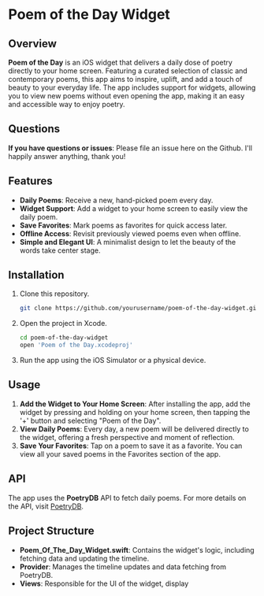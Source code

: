 # Poem of the Day Widget

## Overview

**Poem of the Day** is an iOS widget that delivers a daily dose of poetry directly to your home screen. Featuring a curated selection of classic and contemporary poems, this app aims to inspire, uplift, and add a touch of beauty to your everyday life. The app includes support for widgets, allowing you to view new poems without even opening the app, making it an easy and accessible way to enjoy poetry.

## Questions

**If you have questions or issues**: Please file an issue here on the Github. I'll happily answer anything, thank you!

## Features

- **Daily Poems**: Receive a new, hand-picked poem every day.
- **Widget Support**: Add a widget to your home screen to easily view the daily poem.
- **Save Favorites**: Mark poems as favorites for quick access later.
- **Offline Access**: Revisit previously viewed poems even when offline.
- **Simple and Elegant UI**: A minimalist design to let the beauty of the words take center stage.

## Installation

1. Clone this repository.
   ```bash
   git clone https://github.com/yourusername/poem-of-the-day-widget.git
   ```
2. Open the project in Xcode.
   ```bash
   cd poem-of-the-day-widget
   open 'Poem of the Day.xcodeproj'
   ```
3. Run the app using the iOS Simulator or a physical device.

## Usage

1. **Add the Widget to Your Home Screen**: After installing the app, add the widget by pressing and holding on your home screen, then tapping the '+' button and selecting "Poem of the Day".
2. **View Daily Poems**: Every day, a new poem will be delivered directly to the widget, offering a fresh perspective and moment of reflection.
3. **Save Your Favorites**: Tap on a poem to save it as a favorite. You can view all your saved poems in the Favorites section of the app.

## API

The app uses the **PoetryDB** API to fetch daily poems. For more details on the API, visit [PoetryDB](https://poetrydb.org/).

## Project Structure

- **Poem_Of_The_Day_Widget.swift**: Contains the widget's logic, including fetching data and updating the timeline.
- **Provider**: Manages the timeline updates and data fetching from PoetryDB.
- **Views**: Responsible for the UI of the widget, display
